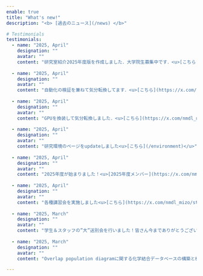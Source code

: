 ```yaml
---
enable: true
title: "What's new!"
description: "<b> [過去のニュース](/news) </b>"

# Testimonials
testimonials:
  - name: "2025, April"
    designation: ""
    avatar: ""
    content: "研究室紹介2025年度版を作成しました．大学院生募集中です．<u>[こちら](/images/2025NMDL.jpg)</u>"
  
  - name: "2025, April"
    designation: ""
    avatar: ""
    content: "自動化の検証を兼ねて気分転換してます．<u>[こちら](https://x.com/nmdl_mizo/status/1915720833642995803)</u>"
  
  - name: "2025, April"
    designation: ""
    avatar: ""
    content: "GPUを換装して気分転換しました．<u>[こちら](https://x.com/nmdl_mizo/status/1915719507278258195)</u>"
  
  - name: "2025, April"
    designation: ""
    avatar: ""
    content: "研究環境のページをupdateしました<u>[こちら](/environment)</u>"
  
  - name: "2025, April"
    designation: ""
    avatar: ""
    content: "2025年度が始まりました！<u>[2025年度メンバー](https://x.com/nmdl_mizo/status/1908086851103265154)</u>"
  
  - name: "2025, April"
    designation: ""
    avatar: ""
    content: "各種講習会を実施しました<u>[こちら](https://x.com/nmdl_mizo/status/1908090320996229367)</u>"
  
  - name: "2025, March"
    designation: ""
    avatar: ""
    content: "学生＆スタッフの”大”送別会を行いました！皆さん今までありがとうございました！<u>[こちら](https://x.com/nmdl_mizo/status/1904455865266319523)</u>"
  
  - name: "2025, March"
    designation: ""
    avatar: ""
    content: "Overlap population diagramに関する化学結合データベースの構築と機械学習をもちいた予測に関する研究成果がChemistry Lett.に掲載されました．13万分子の200万結合のOverlap Population Diagramを公開しております．<u>[こちら](https://academic.oup.com/chemlett/article/54/3/upaf038/8058640)</u>"

---
```

